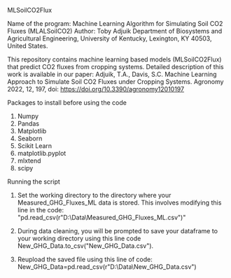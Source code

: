 MLSoilCO2Flux

Name of the program: Machine Learning Algorithm for Simulating Soil CO2 Fluxes (MLALSoilCO2) 
Author: Toby Adjuik Department of Biosystems and Agricultural Engineering, 
University of Kentucky, Lexington, KY 40503, United States.

This repository contains machine learning based models (MLSoilCO2Flux) that predict CO2 fluxes from cropping systems. 
Detailed description of this work is available in our paper: 
Adjuik, T.A., Davis, S.C. Machine Learning Approach to Simulate Soil CO2 Fluxes under Cropping Systems. 
Agronomy 2022, 12, 197, doi: https://doi.org/10.3390/agronomy12010197

Packages to install before using the code
1. Numpy
2. Pandas
3. Matplotlib
4. Seaborn
5. Scikit Learn
6. matplotlib.pyplot
7. mlxtend
8. scipy


Running the script

1. Set the working directory to the directory where your Measured_GHG_Fluxes_ML data is stored. 
This involves modifying this line in the code: "pd.read_csv(r"D:\Data\Measured_GHG_Fluxes_ML.csv")"

2. During data cleaning, you will be prompted to save your dataframe to your working directory using this line code
New_GHG_Data.to_csv("New_GHG_Data.csv").

3. Reupload the saved file using this line of code: New_GHG_Data=pd.read_csv(r"D:\Data\New_GHG_Data.csv")
